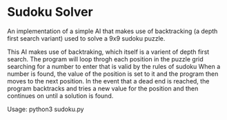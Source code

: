 # Sudoku Solver
An implementation of a simple AI that makes use of backtracking (a depth first search variant) used to solve a 9x9 sudoku puzzle.

This AI makes use of backtraking, which itself is a varient of depth first search. The program will loop throgh each position in the puzzle grid searching for a number to enter that is valid by the rules of sudoku When a number is found, the value of the position is set to it and the program then moves to the next position. In the event that a dead end is reached, the program backtracks and tries a new value for the position and then continues on until a solution is found. 

Usage: python3 sudoku.py
